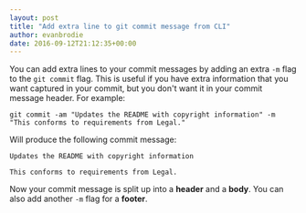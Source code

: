 ```yaml
---
layout: post
title: "Add extra line to git commit message from CLI"
author: evanbrodie
date: 2016-09-12T21:12:35+00:00
---
```


You can add extra lines to your commit messages by adding an extra `-m` flag to the `git commit` flag. This is useful if you have extra information that you want captured in your commit, but you don't want it in your commit message header. For example:

```
git commit -am "Updates the README with copyright information" -m "This conforms to requirements from Legal."
```

Will produce the following commit message:

```
Updates the README with copyright information

This conforms to requirements from Legal.
```

Now your commit message is split up into a **header** and a **body**. You can also add another `-m` flag for a **footer**.

